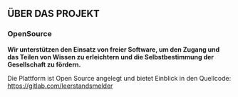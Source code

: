 
## ÜBER DAS PROJEKT

### OpenSource

**Wir unterstützen den Einsatz von freier Software, 
um den Zugang und das Teilen von Wissen zu erleichtern 
und die Selbstbestimmung der Gesellschaft zu fördern.** 

Die Plattform ist Open Source angelegt und bietet Einblick in den Quellcode: <https://gitlab.com/leerstandsmelder>